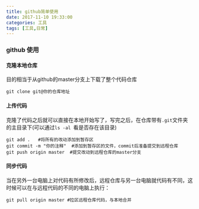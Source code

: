```yaml
---
title: github简单使用
date: 2017-11-10 19:33:00
categories: 工具
tags: [工具,日常]
---
```

### github 使用
#### 克隆本地仓库
目的相当于从github的master分支上下载了整个代码仓库
```
git clone git@你的仓库地址
```
#### 上传代码
克隆了代码之后就可以直接在本地开始写了，写完之后，在仓库带有```.git```文件夹的主目录下(可以通过```ls -al ```看是否存在该目录)
```
git add .   #将所有的改动添加到暂存区
git commit -m "你的注释"  #添加到暂存区的文件，commit后准备提交到远程仓库
git push origin master  #提交改动到远程仓库的master分支
```

#### 同步代码
当在另外一台电脑上对代码有所修改后，远程仓库与另一台电脑就代码有不同，这时候可以在与远程代码的不同的电脑上执行：
```
git pull origin master #拉区远程仓库代码，与本地合并
```
